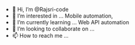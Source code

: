 - 👋 Hi, I’m @Rajsri-code
- 👀 I’m interested in ... Mobile automation, 
- 🌱 I’m currently learning ... Web API automation
- 💞️ I’m looking to collaborate on ...
- 📫 How to reach me ...

<!---
Rajsri-code/Rajsri-code is a ✨ special ✨ repository because its `README.md` (this file) appears on your GitHub profile.
You can click the Preview link to take a look at your changes.
--->

